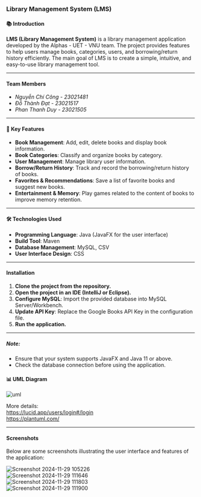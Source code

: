 ### Library Management System (LMS)  
#### 📚 Introduction  

**LMS (Library Management System)** is a library management application developed by the Alphas - UET - VNU team. The project provides features to help users manage books, categories, users, and borrowing/return history efficiently. The main goal of LMS is to create a simple, intuitive, and easy-to-use library management tool.

---

#### **Team Members**  

- *Nguyễn Chí Công - 23021481*  
- *Đỗ Thành Đạt - 23021517*  
- *Phan Thanh Duy - 23021505*  

---  

#### 🎯 Key Features  

- **Book Management**: Add, edit, delete books and display book information.  
- **Book Categories**: Classify and organize books by category.  
- **User Management**: Manage library user information.  
- **Borrow/Return History**: Track and record the borrowing/return history of books.  
- **Favorites & Recommendations**: Save a list of favorite books and suggest new books.  
- **Entertainment & Memory**: Play games related to the content of books to improve memory retention.

---

#### 🛠️ Technologies Used  

- **Programming Language**: Java (JavaFX for the user interface)  
- **Build Tool**: Maven  
- **Database Management**: MySQL, CSV  
- **User Interface Design**: CSS  

---

#### **Installation**  

1. **Clone the project from the repository.**  
2. **Open the project in an IDE (IntelliJ or Eclipse).**  
3. **Configure MySQL**: Import the provided database into MySQL Server/Workbench.  
4. **Update API Key**: Replace the Google Books API Key in the configuration file.  
5. **Run the application.**  

---

##### **Note:**  
- Ensure that your system supports JavaFX and Java 11 or above.  
- Check the database connection before using the application.

#### 📊 UML Diagram  

![uml](https://hackmd.io/_uploads/rkPeBp8Qye.jpg)

More details:  
https://lucid.app/users/login#/login  
https://plantuml.com/

---  

#### Screenshots  

Below are some screenshots illustrating the user interface and features of the application:  

![Screenshot 2024-11-29 105226](https://hackmd.io/_uploads/rJoyeaIQke.png)  
![Screenshot 2024-11-29 111646](https://hackmd.io/_uploads/ByHHeaL7kl.png)  
![Screenshot 2024-11-29 111803](https://hackmd.io/_uploads/By6Kg68Xyl.png)  
![Screenshot 2024-11-29 111900](https://hackmd.io/_uploads/rJ86lT8XJl.png)
